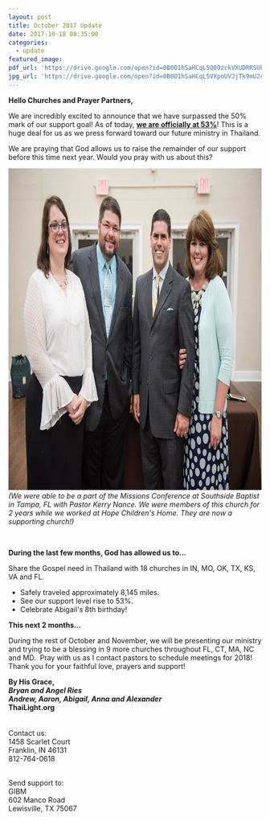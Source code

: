 ```yaml
---
layout: post
title: October 2017 Update
date: 2017-10-18 08:35:00
categories:
  - update
featured_image:
pdf_url: 'https://drive.google.com/open?id=0B0O1hSaHCqL5Q09zckVXUDRRSUk'
jpg_url: 'https://drive.google.com/open?id=0B0O1hSaHCqL5VXpoUVJjTk9mU2c'
---
```



**Hello Churches and Prayer Partners,**

We are incredibly excited to announce that we have surpassed the 50% mark of our support goal! As of today, <u><strong>we are officially at 53%</strong></u>! This is a huge deal for us as we press forward toward our future ministry in Thailand.

We are praying that God allows us to raise the remainder of our support before this time next year. Would you pray with us about this?

<address><img alt="" src="/uploads/versions/ries-nance---x----960-640x---.jpg" width="960" height="640" /></address>

<address>(We were able to be a part of the Missions Conference at Southside Baptist in Tampa, FL with Pastor Kerry Nance. We were members of this church for 2 years while we worked at Hope Children's Home. They are now a supporting church!)</address>

&nbsp;

**During the last few months, God has allowed us to...**

Share the Gospel need in Thailand with 18 churches in IN, MO, OK, TX, KS, VA and FL.

* Safely traveled approximately 8,145 miles.
* See our support level rise to 53%.
* Celebrate Abigail's 8th birthday!

**This next 2 months…**

During the rest of October and November, we will be presenting our ministry and trying to be a blessing in 9 more churches throughout FL, CT, MA, NC and MD.&nbsp; Pray with us as I contact pastors to schedule meetings for 2018! Thank you for your faithful love, prayers and support!

**By His Grace,<br>*Bryan and Angel Ries<br>Andrew, Aaron, Abigail, Anna and Alexander*<br>ThaiLight.org**<br><br><br>Contact us:<br>1458 Scarlet Court<br>Franklin, IN 46131<br>812-764-0618

<br>Send support to:<br>GIBM<br>602 Manco Road<br>Lewisville, TX 75067